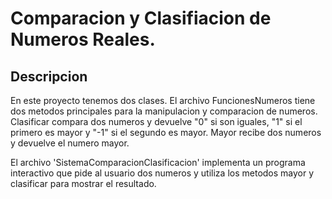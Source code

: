 # Comparacion y Clasifiacion de Numeros Reales.

## Descripcion

En este proyecto tenemos dos clases. El archivo FuncionesNumeros tiene dos metodos principales para la manipulacion y comparacion de numeros. 
Clasificar compara dos numeros y devuelve "0" si son iguales, "1" si el primero es mayor y "-1" si el segundo es mayor.
Mayor recibe dos numeros y devuelve el numero mayor.

El archivo 'SistemaComparacionClasificacion' implementa un programa interactivo que pide al usuario dos numeros y utiliza los metodos mayor y clasificar para mostrar el resultado.